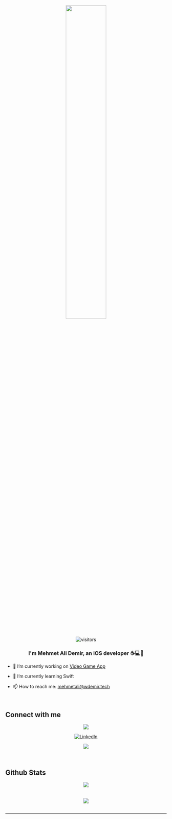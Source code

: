 

<div align="center">
<img src="https://rishavanand.github.io/static/images/greetings.gif" align="center" style="width: 50%" />
   
   ![visitors](https://visitor-badge.laobi.icu/badge?page_id=mehmetalidemir)

</div>  
  

### <div align="center">I'm Mehmet Ali Demir, an iOS developer :coffee::computer::rocket: </div>  
  

- 🔭 I’m currently working on [Video Game App](https://github.com/mehmetalidemir/VideoGamesApp)  

- 🌱 I’m currently learning Swift  

- 📫 How to reach me: mehmetali@wdemir.tech

  

<br/>  



## Connect with me  
<div align="center">  
      <a href="https://medium.com/@mehmetali_demir" target="_blank" rel="noreferrer"><img
src="https://img.shields.io/badge/Medium-12100E?style=for-the-badge&logo=medium&logoColor=white"
/></a>
   
   
[![LinkedIn](https://img.shields.io/badge/linkedin-%230077B5.svg?&style=for-the-badge&logo=linkedin&logoColor=white)](https://linkedin.com/in/mehmetalidemir) 
   
   
   <a href="https://www.twitter.com/mehmetalidev" target="_blank" rel="noreferrer"><img
src="https://img.shields.io/twitter/follow/mehmetalidev?logo=twitter&style=for-the-badge&color=0891b2&labelColor=1c1917"
/></a>
 
   
</div>  
  

<br/>  


## Github Stats  
<div align="center"><img src="https://github-readme-stats.vercel.app/api?username=mehmetalidemir&show_icons=true&count_private=true&hide_border=true" align="center" /></div>  

<br/>  



<br/>  

<div align="center">
            <a href="https://www.buymeacoffee.com/mehmetalidemir" target="_blank" style="display: inline-block;">
                <img
                    src="https://img.shields.io/badge/Donate-Buy%20Me%20A%20Coffee-orange.svg?style=flat-square&logo=buymeacoffee" 
                    align="center"
                />
            </a></div>
<br />

----

